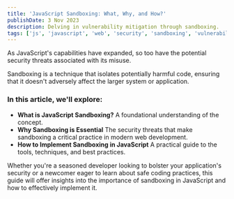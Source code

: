 ```yaml
---
title: 'JavaScript Sandboxing: What, Why, and How?'
publishDate: 3 Nov 2023
description: Delving in vulnerability mitigation through sandboxing.
tags: ['js', 'javascript', 'web', 'security', 'sandboxing', 'vulnerabilities']
---
```


As JavaScript's capabilities have expanded, so too have the potential security threats associated with its misuse.

Sandboxing is a technique that isolates potentially harmful code, ensuring that it doesn't adversely affect the larger system or application.

### In this article, we'll explore:
- **What is JavaScript Sandboxing?** A foundational understanding of the concept.
- **Why Sandboxing is Essential** The security threats that make sandboxing a critical practice in modern web development.
- **How to Implement Sandboxing in JavaScript** A practical guide to the tools, techniques, and best practices.

Whether you're a seasoned developer looking to bolster your application's security or a newcomer eager to learn about safe coding practices, this guide will offer insights into the importance of sandboxing in JavaScript and how to effectively implement it.
